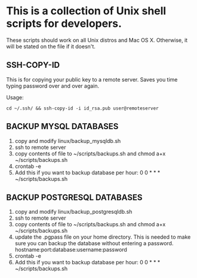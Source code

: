 This is a collection of Unix shell scripts for developers.
============================

These scripts should work on all Unix distros and Mac OS X. Otherwise, it will be stated on the file if it doesn't.

SSH-COPY-ID
-----------------------------

This is for copying your public key to a remote server. Saves you time typing password over and over again.

Usage:

``cd ~/.ssh/ && ssh-copy-id -i id_rsa.pub user@remoteserver``

BACKUP MYSQL DATABASES 
-----------------------------

1. copy and modify linux/backup_mysqldb.sh
2. ssh to remote server
3. copy contents of file to ~/scripts/backups.sh and chmod a+x ~/scripts/backups.sh
4. crontab -e 
5. Add this if you want to backup database per hour: 
        0 0 * * *  ~/scripts/backups.sh 

BACKUP POSTGRESQL DATABASES 
-----------------------------

1. copy and modify linux/backup_postgresqldb.sh
2. ssh to remote server
3. copy contents of file to ~/scripts/backups.sh and 
        chmod a+x ~/scripts/backups.sh
4. update the .pgpass file on your home directory. This is needed to make sure you can backup the database without entering a password.
   hostname:port:database:username:password
5. crontab -e 
6. Add this if you want to backup database per hour: 
        0 0 * * *  ~/scripts/backups.sh 
